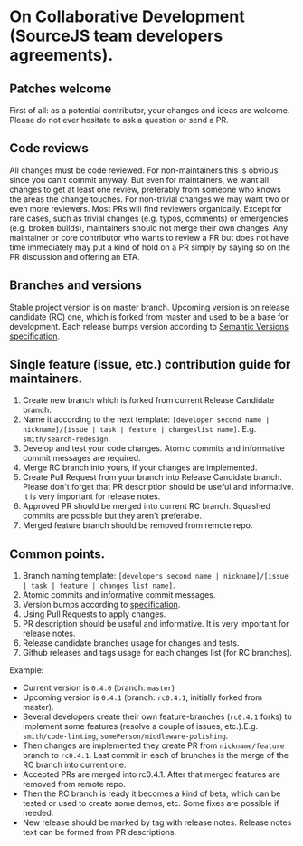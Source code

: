 # On Collaborative Development (SourceJS team developers agreements).

## Patches welcome

First of all: as a potential contributor, your changes and ideas are welcome. Please do not ever hesitate to ask a question or send a PR.

## Code reviews

All changes must be code reviewed. For non-maintainers this is obvious, since you can't commit anyway. But even for maintainers, we want all changes to get at least one review, preferably from someone who knows the areas the change touches. For non-trivial changes we may want two or even more reviewers. Most PRs will find reviewers organically.
Except for rare cases, such as trivial changes (e.g. typos, comments) or emergencies (e.g. broken builds), maintainers should not merge their own changes.
Any maintainer or core contributor who wants to review a PR but does not have time immediately may put a kind of hold on a PR simply by saying so on the PR discussion and offering an ETA.

## Branches and versions

Stable project version is on master branch. Upcoming version is on release candidate (RC) one, which is forked from master and used to be a base for development. Each release bumps version according to [Semantic Versions specification](http://semver.org/).

## Single feature (issue, etc.) contribution guide for maintainers.

1. Create new branch which is forked from current Release Candidate branch.
1. Name it according to the next template: `[developer second name | nickname]/[issue | task | feature | changeslist name]`. E.g. `smith/search-redesign`.
1. Develop and test your code changes. Atomic commits and informative commit messages are required.
1. Merge RC branch into yours, if your changes are implemented.
1. Create Pull Request from your branch into Release Candidate branch. Please don't forget that PR description should be useful and informative. It is very important for release notes.
1. Approved PR should be merged into current RC branch. Squashed commits are possible but they aren't preferable.
1. Merged feature branch should be removed from remote repo.

## Common points.
1. Branch naming template: `[developers second name | nickname]/[issue | task | feature | changes list name]`.
1. Atomic commits and informative commit messages.
1. Version bumps according to [specification](http://semver.org/).
1. Using Pull Requests to apply changes.
1. PR description should be useful and informative. It is very important for release notes.
1. Release candidate branches usage for changes and tests. 
1. Github releases and tags usage for each changes list (for RC branches).

Example:
 - Current version is `0.4.0` (branch: `master`)
 - Upcoming version is `0.4.1` (branch: `rc0.4.1`, initially forked from master).
 - Several developers create their own feature-branches (`rc0.4.1` forks) to implement some features (resolve a couple of issues, etc.).E.g. `smith/code-linting`, `somePerson/middleware-polishing`.
 - Then changes are implemented they create PR from `nickname/feature` branch to `rc0.4.1`. Last commit in each of brunches is the merge of the RC branch into current one.
 - Accepted PRs are merged into rc0.4.1. After that merged features are removed from remote repo.
 - Then the RC branch is ready it becomes a kind of beta, which can be tested or used to create some demos, etc. Some fixes are possible if needed.
 - New release should be marked by tag with release notes. Release notes text can be formed from PR descriptions.
